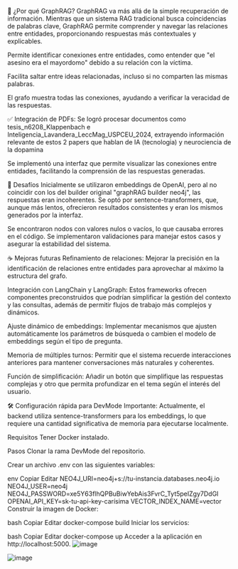 🚀 ¿Por qué GraphRAG? GraphRAG va más allá de la simple recuperación de información. Mientras que un sistema RAG tradicional busca coincidencias de palabras clave, GraphRAG permite comprender y navegar las relaciones entre entidades, proporcionando respuestas más contextuales y explicables.

Permite identificar conexiones entre entidades, como entender que "el asesino era el mayordomo" debido a su relación con la víctima.

Facilita saltar entre ideas relacionadas, incluso si no comparten las mismas palabras.

El grafo muestra todas las conexiones, ayudando a verificar la veracidad de las respuestas.

✅ Integración de PDFs: Se logró procesar documentos como tesis_n6208_Klappenbach e Inteligencia_Lavandera_LeccMag_USPCEU_2024, extrayendo información relevante de estos 2 papers que hablan de IA (tecnologia) y neurociencia de la dopamina

Se implementó una interfaz que permite visualizar las conexiones entre entidades, facilitando la comprensión de las respuestas generadas.

🧩 Desafíos Inicialmente se utilizaron embeddings de OpenAI, pero al no coincidir con los del builder original "graphRAG builder neo4j", las respuestas eran incoherentes. Se optó por sentence-transformers, que, aunque más lentos, ofrecieron resultados consistentes y eran los mismos generados por la interfaz.

Se encontraron nodos con valores nulos o vacíos, lo que causaba errores en el código. Se implementaron validaciones para manejar estos casos y asegurar la estabilidad del sistema.

☕ Mejoras futuras Refinamiento de relaciones: Mejorar la precisión en la identificación de relaciones entre entidades para aprovechar al máximo la estructura del grafo.

Integración con LangChain y LangGraph: Estos frameworks ofrecen componentes preconstruidos que podrían simplificar la gestión del contexto y las consultas, además de permitir flujos de trabajo más complejos y dinámicos.

Ajuste dinámico de embeddings: Implementar mecanismos que ajusten automáticamente los parámetros de búsqueda o cambien el modelo de embeddings según el tipo de pregunta.

Memoria de múltiples turnos: Permitir que el sistema recuerde interacciones anteriores para mantener conversaciones más naturales y coherentes.

Función de simplificación: Añadir un botón que simplifique las respuestas complejas y otro que permita profundizar en el tema según el interés del usuario.

🛠️ Configuración rápida para DevMode Importante: Actualmente, el backend utiliza sentence-transformers para los embeddings, lo que requiere una cantidad significativa de memoria para ejecutarse localmente.

Requisitos Tener Docker instalado.

Pasos Clonar la rama DevMode del repositorio.

Crear un archivo .env con las siguientes variables:

env Copiar Editar NEO4J_URI=neo4j+s://tu-instancia.databases.neo4j.io NEO4J_USER=neo4j NEO4J_PASSWORD=xe5Y63flhQPBuBiwYebAis3FvrC_Tyt5peIZgy7DdGI OPENAI_API_KEY=sk-tu-api-key-carísima VECTOR_INDEX_NAME=vector Construir la imagen de Docker:

bash Copiar Editar docker-compose build Iniciar los servicios:

bash Copiar Editar docker-compose up Acceder a la aplicación en http://localhost:5000.
![image](https://github.com/user-attachments/assets/5ab0ee76-4871-46b8-9ce3-6469d8d2c42d)

![image](https://github.com/user-attachments/assets/1c55fa4d-ee3d-42e2-8840-1b4bfed47930)

